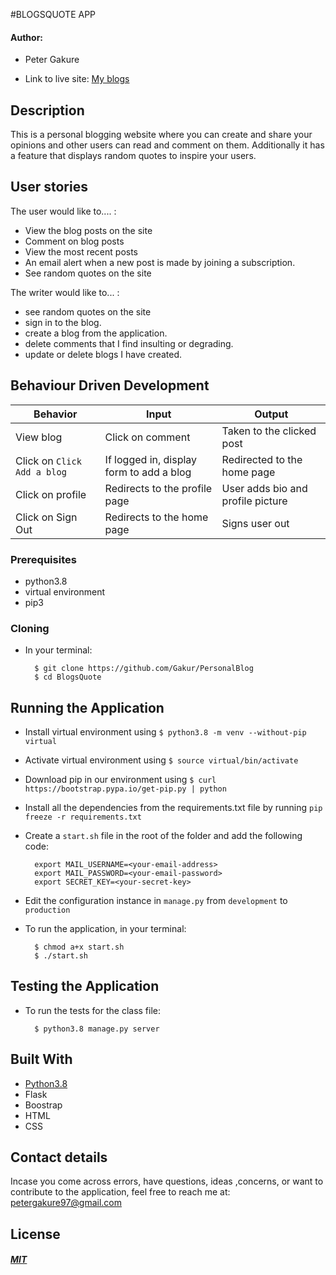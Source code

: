 #BLOGSQUOTE APP

#### Author: 
* Peter Gakure


* Link to live site: [My blogs](https://pepeblogs.herokuapp.com/)

## Description
This is a personal blogging website where you can create and share your opinions and other users can read and comment on them. Additionally it has a feature that displays random quotes to inspire your users.

## User stories
The user would like to.... :
*  View the blog posts on the site
*  Comment on blog posts
*  View the most recent posts
*  An email alert when a new post is made by joining a subscription.
* See random quotes on the site

The writer would like to... :

* see random quotes on the site
* sign in to the blog.
* create a blog from the application.
* delete comments that I find insulting or degrading.
* update or delete blogs I have created.




## Behaviour Driven Development
| Behavior            | Input                         | Output                        | 
| ------------------- | ----------------------------- | ----------------------------- |
| View blog | Click on comment | Taken to the clicked post | Click on `Comment` | Taken to where you can comment | Signs In/ Signs Up |
| Click on `Click Add a blog` | If logged in, display form to add a blog| Redirected to the home page |
| Click on profile | Redirects to the profile page | User adds bio and profile picture |
| Click on Sign Out | Redirects to the home page | Signs user out |


### Prerequisites
* python3.8
* virtual environment
* pip3

### Cloning
* In your terminal:
        
        $ git clone https://github.com/Gakur/PersonalBlog
        $ cd BlogsQuote

## Running the Application
* Install virtual environment using `$ python3.8 -m venv --without-pip virtual`
* Activate virtual environment using `$ source virtual/bin/activate`
* Download pip in our environment using `$ curl https://bootstrap.pypa.io/get-pip.py | python`
* Install all the dependencies from the requirements.txt file by running `pip freeze -r requirements.txt`
* Create a `start.sh` file in the root of the folder and add the following code:

        export MAIL_USERNAME=<your-email-address>
        export MAIL_PASSWORD=<your-email-password>
        export SECRET_KEY=<your-secret-key>

* Edit the configuration instance in `manage.py` from `development` to `production`
* To run the application, in your terminal:

        $ chmod a+x start.sh
        $ ./start.sh
        
## Testing the Application
* To run the tests for the class file:

        $ python3.8 manage.py server
        
## Built With

* [Python3.8](https://docs.python.org/3/)
* Flask
* Boostrap
* HTML
* CSS


## Contact details
 Incase you come across errors, have questions, ideas ,concerns, or want to contribute to the application, feel free to reach me at: petergakure97@gmail.com

## License 

#### [*MIT*](LICENSE)

